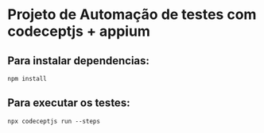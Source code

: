 # Projeto de Automação de testes com codeceptjs + appium

## Para instalar dependencias:

```
npm install
```

## Para executar os testes:

```
npx codeceptjs run --steps
```

